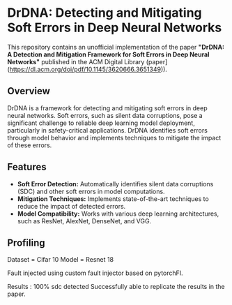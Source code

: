 
# DrDNA: Detecting and Mitigating Soft Errors in Deep Neural Networks

This repository contains an unofficial implementation of the paper **"DrDNA: A Detection and Mitigation Framework for Soft Errors in Deep Neural Networks"** published in the ACM Digital Library (paper](https://dl.acm.org/doi/pdf/10.1145/3620666.3651349)).

## Overview

DrDNA is a framework for detecting and mitigating soft errors in deep neural networks. Soft errors, such as silent data corruptions, pose a significant challenge to reliable deep learning model deployment, particularly in safety-critical applications. DrDNA identifies soft errors through model behavior and implements techniques to mitigate the impact of these errors.

## Features

- **Soft Error Detection:** Automatically identifies silent data corruptions (SDC) and other soft errors in model computations.
- **Mitigation Techniques:** Implements state-of-the-art techniques to reduce the impact of detected errors.
- **Model Compatibility:** Works with various deep learning architectures, such as ResNet, AlexNet, DenseNet, and VGG.

## Profiling 
Dataset = Cifar 10 
Model  = Resnet 18 

Fault injected using custom fault injector based on pytorchFI. 

Results : 
100% sdc detected
Successfully able to replicate the results in the paper. 
